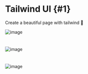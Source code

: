 # Tailwind UI {#1}
Create a beautiful page with tailwind 🍐

![image](https://user-images.githubusercontent.com/74735976/233546425-bdedebd2-fa79-4d7a-9d38-8ee6deabba28.png)
#
![image](https://user-images.githubusercontent.com/74735976/233565787-85234060-0712-4aeb-acbf-cda8a77e2b7d.png)

#

![image](https://user-images.githubusercontent.com/74735976/233606315-30904f69-04ba-469b-9911-445e30a6ea04.png)
